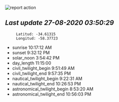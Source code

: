 ![report action](https://github.com/matiasz8/actions-for-reports/workflows/report%20action/badge.svg?branch=develop) 


## *****Last update 27-08-2020 03:50:29*****



		 Latitud: -34.61315
		 Longitud: -58.37723

 - sunrise 	 10:17:12 AM
 - sunset 	 9:32:12 PM
 - solar_noon 	 3:54:42 PM
 - day_length 	 11:15:00
 - civil_twilight_begin 	 9:51:49 AM
 - civil_twilight_end 	 9:57:35 PM
 - nautical_twilight_begin 	 9:22:31 AM
 - nautical_twilight_end 	 10:26:53 PM
 - astronomical_twilight_begin 	 8:53:20 AM
 - astronomical_twilight_end 	 10:56:03 PM
